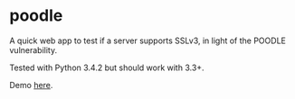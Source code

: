 poodle
======

A quick web app to test if a server supports SSLv3, in light of the POODLE vulnerability.

Tested with Python 3.4.2 but should work with 3.3+.

Demo [here](http://whispering-ridge-5862.herokuapp.com).

